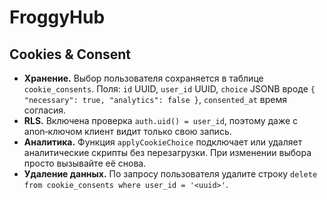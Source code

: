 # FroggyHub

## Cookies & Consent

- **Хранение.** Выбор пользователя сохраняется в таблице `cookie_consents`. Поля: `id` UUID, `user_id` UUID, `choice` JSONB вроде `{ "necessary": true, "analytics": false }`, `consented_at` время согласия.
- **RLS.** Включена проверка `auth.uid() = user_id`, поэтому даже с anon‑ключом клиент видит только свою запись.
- **Аналитика.** Функция `applyCookieChoice` подключает или удаляет аналитические скрипты без перезагрузки. При изменении выбора просто вызывайте её снова.
- **Удаление данных.** По запросу пользователя удалите строку `delete from cookie_consents where user_id = '<uuid>'`.

